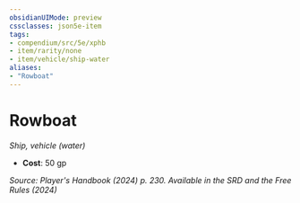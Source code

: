 ```yaml
---
obsidianUIMode: preview
cssclasses: json5e-item
tags:
- compendium/src/5e/xphb
- item/rarity/none
- item/vehicle/ship-water
aliases: 
- "Rowboat"
---
```

# Rowboat
*Ship, vehicle (water)*  


- **Cost**: 50 gp

*Source: Player's Handbook (2024) p. 230. Available in the <span title='Systems Reference Document (5.2)'>SRD</span> and the Free Rules (2024)*